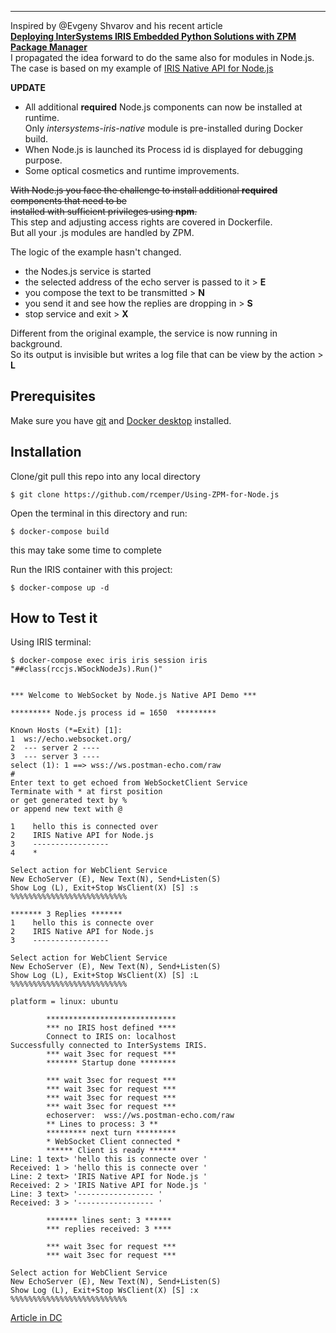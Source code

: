 -----------------------------------------------------------------------------------------  

Inspired by  @Evgeny Shvarov  and his recent article      
__[Deploying InterSystems IRIS Embedded Python Solutions with ZPM Package Manager](https://community.intersystems.com/post/deploying-intersystems-iris-embedded-python-solutions-zpm-package-manager)__   
I propagated the idea forward to do the same also for modules in Node.js.  
The case is based on my example of [IRIS Native API for Node.js](https://community.intersystems.com/post/websocket-client-js-iris-native-api-docker-micro-server)    

__UPDATE__  
- All additional __required__ Node.js components can now be installed at runtime.  
  Only _intersystems-iris-native_ module is pre-installed during Docker build.    
- When Node.js is launched its Process id is displayed for debugging purpose. 
- Some optical cosmetics and runtime improvements.  

~~With Node.js you face the challenge to install additional __required__ components that need to be  
installed with sufficient privileges using __npm__.~~  
This step and adjusting access rights are covered in Dockerfile.  
But all your .js modules are handled by ZPM.

The logic of the example hasn't changed.  
- the Nodes.js service is started  
- the selected address of the echo server is passed to it > __E__  
- you compose the text to be transmitted > __N__  
- you send it and see how the replies are dropping in > __S__    
- stop service  and exit > __X__    

Different from the original example, the service is now running in background.  
So its output is invisible but writes a log file that can be view by the action > __L__

## Prerequisites
Make sure you have [git](https://git-scm.com/book/en/v2/Getting-Started-Installing-Git) and [Docker desktop](https://www.docker.com/products/docker-desktop) installed.

## Installation 

Clone/git pull this repo into any local directory
```
$ git clone https://github.com/rcemper/Using-ZPM-for-Node.js 
```

Open the terminal in this directory and run:
```
$ docker-compose build
```
this may take some time to complete

Run the IRIS container with this project:
```
$ docker-compose up -d
```

## How to Test it

Using IRIS terminal:
```
$ docker-compose exec iris iris session iris "##class(rccjs.WSockNodeJs).Run()"


*** Welcome to WebSocket by Node.js Native API Demo ***

********* Node.js process id = 1650  *********

Known Hosts (*=Exit) [1]:
1  ws://echo.websocket.org/
2  --- server 2 ----
3  --- server 3 ----
select (1): 1 ==> wss://ws.postman-echo.com/raw
#
Enter text to get echoed from WebSocketClient Service
Terminate with * at first position
or get generated text by %
or append new text with @

1    hello this is connected over
2    IRIS Native API for Node.js
3    -----------------
4    *

Select action for WebClient Service
New EchoServer (E), New Text(N), Send+Listen(S)
Show Log (L), Exit+Stop WsClient(X) [S] :s
%%%%%%%%%%%%%%%%%%%%%%%%%%

******* 3 Replies *******
1    hello this is connecte over 
2    IRIS Native API for Node.js 
3    ----------------- 

Select action for WebClient Service
New EchoServer (E), New Text(N), Send+Listen(S)
Show Log (L), Exit+Stop WsClient(X) [S] :L
%%%%%%%%%%%%%%%%%%%%%%%%%%

platform = linux: ubuntu

        *****************************
        *** no IRIS host defined ****
        Connect to IRIS on: localhost
Successfully connected to InterSystems IRIS.
        *** wait 3sec for request ***
        ******* Startup done ********

        *** wait 3sec for request ***
        *** wait 3sec for request ***
        *** wait 3sec for request ***
        *** wait 3sec for request ***
        echoserver:  wss://ws.postman-echo.com/raw
        ** Lines to process: 3 **
        ********* next turn *********
        * WebSocket Client connected *
        ****** Client is ready ******
Line: 1 text> 'hello this is connecte over '
Received: 1 > 'hello this is connecte over '
Line: 2 text> 'IRIS Native API for Node.js '
Received: 2 > 'IRIS Native API for Node.js '
Line: 3 text> '----------------- '
Received: 3 > '----------------- '

        ******* lines sent: 3 ******
        *** replies received: 3 ****

        *** wait 3sec for request ***
        *** wait 3sec for request ***

Select action for WebClient Service
New EchoServer (E), New Text(N), Send+Listen(S)
Show Log (L), Exit+Stop WsClient(X) [S] :x
%%%%%%%%%%%%%%%%%%%%%%%%%%
```

[Article in DC](https://community.intersystems.com/post/using-zpm-nodejs)
